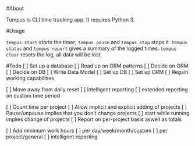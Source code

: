 #About

Tempus is CLI time tracking app. It requires Python 3.

#Usage

`tempus start` starts the timer; `tempus pause` and `tempus stop` stops it. 
`tempus status` and `tempus report` gives a summary of the logged times.
`tempus clear` resets the log, all data will be lost.

#Todo
[ ] Set up a database
    [ ] Read up on ORM patterns
    [ ] Decide on ORM
    [ ] Decide on DB
    [ ] Write Data Model
    [ ] Set up DB
    [ ] Set up ORM
    [ ] Regain working capabilities

[ ] Move away from daily reset
    [ ] intelligent reporting
    [ ] extended reporting on custom time period

[ ] Count time per project
    [ ] Allow implicit and explicit adding of projects
    [ ] Pause/unpause implies that you don't change projects
    [ ] start while running implies change of projects
    [ ] Report on per-project basis aswell as totals

[ ] Add minimum work hours
    [ ] per day/week/month/custom
    [ ] per project/general
    [ ] intelligent reporting
